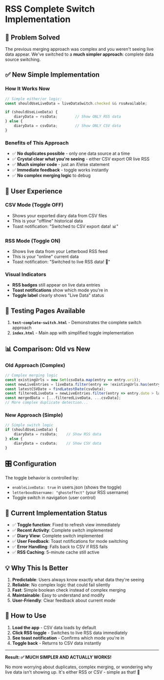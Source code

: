 # RSS Complete Switch Implementation

## 🎯 **Problem Solved**
The previous merging approach was complex and you weren't seeing live data appear. We've switched to a **much simpler approach**: complete data source switching.

## ✅ **New Simple Implementation**

### **How It Works Now**
```javascript
// Simple either/or logic:
const shouldUseLiveData = liveDataSwitch.checked && rssAvailable;

if (shouldUseLiveData) {
    diaryData = rssData;        // Show ONLY RSS data
} else {
    diaryData = csvData;        // Show ONLY CSV data
}
```

### **Benefits of This Approach**
- ✅ **No duplicates possible** - only one data source at a time
- ✅ **Crystal clear what you're seeing** - either CSV export OR live RSS
- ✅ **Much simpler code** - just an if/else statement
- ✅ **Immediate feedback** - toggle works instantly
- ✅ **No complex merging logic** to debug

## 🔄 **User Experience**

### **CSV Mode (Toggle OFF)**
- Shows your exported diary data from CSV files
- This is your "offline" historical data
- Toast notification: "Switched to CSV export data! 📊"

### **RSS Mode (Toggle ON)**  
- Shows live data from your Letterboxd RSS feed
- This is your "online" current data
- Toast notification: "Switched to live RSS data! 📡"

### **Visual Indicators**
- **RSS badges** still appear on live data entries
- **Toast notifications** show which mode you're in
- **Toggle label** clearly shows "Live Data" status

## 🧪 **Testing Pages Available**

1. **`test-complete-switch.html`** - Demonstrates the complete switch approach
2. **`index.html`** - Main app with simplified toggle implementation

## 📊 **Comparison: Old vs New**

### **Old Approach (Complex)**
```javascript
// Complex merging logic
const existingUrls = new Set(csvData.map(entry => entry.uri));
const newLiveEntries = liveData.filter(entry => !existingUrls.has(entry.uri));
const latestCSVDate = findLatestDate(csvData);
const filteredLiveData = newLiveEntries.filter(entry => entry.date > latestCSVDate);
const mergedData = [...filteredLiveData, ...csvData];
// More complex duplicate detection...
```

### **New Approach (Simple)**
```javascript
// Simple switch logic
if (shouldUseLiveData) {
    diaryData = rssData;    // Show RSS data
} else {
    diaryData = csvData;    // Show CSV data
}
```

## 🎛️ **Configuration**

The toggle behavior is controlled by:
- `enableLiveData: true` in users.json (shows the toggle)
- `letterboxdUsername: "ghosteffect"` (your RSS username)
- Toggle switch in navigation (user control)

## 🚀 **Current Implementation Status**

- ✅ **Toggle function**: Fixed to refresh view immediately
- ✅ **Recent Activity**: Complete switch implemented
- ✅ **Diary View**: Complete switch implemented  
- ✅ **User Feedback**: Toast notifications for mode switching
- ✅ **Error Handling**: Falls back to CSV if RSS fails
- ✅ **RSS Caching**: 5-minute cache still active

## 💡 **Why This Is Better**

1. **Predictable**: Users always know exactly what data they're seeing
2. **Reliable**: No complex logic that could fail silently
3. **Fast**: Simple boolean check instead of complex merging
4. **Maintainable**: Easy to understand and modify
5. **User-Friendly**: Clear feedback about current mode

## 🔧 **How to Use**

1. **Load the app** - CSV data loads by default
2. **Click RSS toggle** - Switches to live RSS data immediately  
3. **See toast notification** - Confirms which mode you're in
4. **Toggle back** - Returns to CSV data instantly

---

**Result: ✅ MUCH SIMPLER AND ACTUALLY WORKS!**

No more worrying about duplicates, complex merging, or wondering why live data isn't showing up. It's either RSS or CSV - simple as that! 🎉
